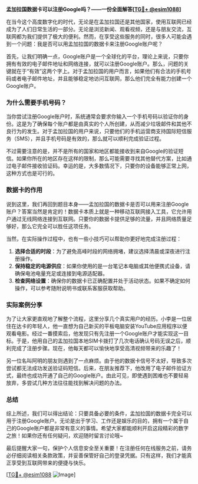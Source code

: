 **孟加拉国数据卡可以注册Google吗？——一份全面解答[[TG💪+ @esim1088](https://t.me/s/esim1088)]**

在当今这个高度数字化的时代，无论是在孟加拉国还是其他国家，使用互联网已经成为了人们日常生活的一部分。无论是浏览新闻、观看视频，还是与朋友交流，互联网都为我们提供了极大的便利。然而，在享受这些服务的同时，很多人可能会遇到一个问题：我是否可以用孟加拉国的数据卡来注册Google账户呢？

首先，让我们明确一点，Google账户是一个全球化的平台，理论上来说，只要你拥有有效的电子邮件地址和网络连接，就可以注册Google账户。那么，问题的关键就在于“有效”这两个字上。对于孟加拉国的用户而言，如果他们有合法的手机号码或者电子邮件地址，并且能够稳定地访问互联网，那么他们完全有能力创建一个Google账户。

### 为什么需要手机号码？

当你尝试注册Google账户时，系统通常会要求你输入一个手机号码以验证你的身份。这是为了确保每个账户都是由真实的个人所创建，从而减少垃圾邮件和其他不良行为的发生。对于孟加拉国的用户来说，只要他们的手机运营商支持国际短信服务（SMS），并且手机号码是有效的，那么就可以顺利完成验证过程。

不过需要注意的是，并不是所有的国家和地区都能接收到来自Google的验证短信。如果你所在的地区存在这样的限制，那么可能需要寻找其他替代方案，比如通过电子邮件接收验证码。幸运的是，大多数情况下，只要你的设备能够正常上网，这种方式也是可行的。

### 数据卡的作用

说到这里，我们再回到题目本身——孟加拉国的数据卡是否可以用来注册Google账户？答案当然是肯定的！数据卡本质上就是一种移动互联网接入工具，它允许用户通过无线网络连接到互联网。只要你的数据卡提供足够的流量，并且网络质量足够好，那么它完全可以胜任这项任务。

当然，在实际操作过程中，也有一些小技巧可以帮助你更好地完成注册过程：

1. **选择合适的时段**：为了避免高峰时段的网络拥堵，建议选择清晨或深夜进行注册操作。
2. **保持稳定的电源供应**：如果你使用的是一台笔记本电脑或其他便携式设备，请确保电池电量充足或连接到电源适配器。
3. **检查网络设置**：确保你的数据卡已正确配置并处于活动状态。如果不确定如何操作，可以参考随附说明书或联系客服获取帮助。

### 实际案例分享

为了让大家更直观地了解整个流程，这里分享几个真实用户的经历。小李是一位居住在达卡的年轻人，他一直想为自己新买的平板电脑安装YouTube应用程序以便观看电影。经过一番摸索后，他发现只有先注册一个Google账户才能实现这一目标。于是，他用自己的孟加拉国本地SIM卡拨打了几次电话确认号码无误之后，顺利完成了注册步骤。现在，他每天都可以愉快地享受高清视频带来的乐趣了！

另一位名叫阿明的朋友则遇到了一点麻烦。由于他的数据卡信号不太好，导致多次尝试都无法成功发送验证码短信。后来，在朋友推荐下，他改用了电子邮件验证方式，最终也成功开通了自己的Google账户。由此可见，即使遇到困难也不要轻易放弃，多尝试几种方法往往能找到解决问题的办法。

### 总结

综上所述，我们可以得出结论：只要具备必要的条件，孟加拉国的数据卡完全可以用于注册Google账户。无论是出于学习、工作还是娱乐的目的，拥有一个属于自己的Google账户都是非常有意义的事情。希望大家都能顺利开启这段精彩的数字之旅！如果你还有任何疑问，欢迎随时留言讨论哦~

最后提醒大家一句，保护个人信息安全至关重要！在注册任何在线服务之前，请务必仔细阅读相关条款政策，并妥善保管好自己的登录凭据。只有这样，我们才能真正享受到互联网带来的便捷与快乐。

[[TG💪+ @esim1088](https://t.me/s/esim1088) ![Image](https://i.postimg.cc/4NQfJmqS/Snipaste-2025-05-13-00-14-12.png)]